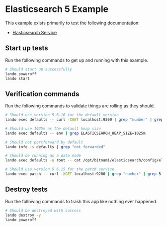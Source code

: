 # Elasticsearch 5 Example

This example exists primarily to test the following documentation:

* [Elasticsearch Service](https://docs.lando.dev/plugins/elasticsearch)

## Start up tests

Run the following commands to get up and running
with this example.

```bash
# Should start up successfully
lando poweroff
lando start
```

## Verification commands

Run the following commands to validate things are rolling as they should.

```bash
# Should use version 5.6.16 for the default version
lando exec defaults -- curl -XGET localhost:9200 | grep "number" | grep 5.6.16

# Should use 1025m as the default heap size
lando exec defaults -- env | grep ELASTICSEARCH_HEAP_SIZE=1025m

# Should not portforward by default
lando info -s defaults | grep "not forwarded"

# Should be running as a data node
lando exec defaults -u root -- cat /opt/bitnami/elasticsearch/config/elasticsearch.yml | grep "data: true"

# Should use version 5.6.15 for the patch service
lando exec patch -- curl -XGET localhost:9200 | grep "number" | grep 5.6.15
```

## Destroy tests

Run the following commands to trash this app like nothing ever happened.

```bash
# Should be destroyed with success
lando destroy -y
lando poweroff
```

